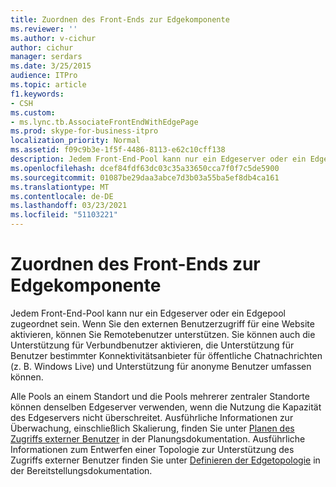 ```yaml
---
title: Zuordnen des Front-Ends zur Edgekomponente
ms.reviewer: ''
ms.author: v-cichur
author: cichur
manager: serdars
ms.date: 3/25/2015
audience: ITPro
ms.topic: article
f1.keywords:
- CSH
ms.custom:
- ms.lync.tb.AssociateFrontEndWithEdgePage
ms.prod: skype-for-business-itpro
localization_priority: Normal
ms.assetid: f09c9b3e-1f5f-4486-8113-e62c10cff138
description: Jedem Front-End-Pool kann nur ein Edgeserver oder ein Edgepool zugeordnet sein. Wenn Sie den externen Benutzerzugriff für eine Website aktivieren, können Sie Remotebenutzer unterstützen. Sie können auch die Unterstützung für Verbundbenutzer aktivieren, die Unterstützung für Benutzer bestimmter Konnektivitätsanbieter für öffentliche Chatnachrichten (z. B. Windows Live) und Unterstützung für anonyme Benutzer umfassen können.
ms.openlocfilehash: dcef84fdf63dc03c35a33650cca7f0f7c5de5900
ms.sourcegitcommit: 01087be29daa3abce7d3b03a55ba5ef8db4ca161
ms.translationtype: MT
ms.contentlocale: de-DE
ms.lasthandoff: 03/23/2021
ms.locfileid: "51103221"
---
```

# <a name="associate-front-end-with-edge"></a>Zuordnen des Front-Ends zur Edgekomponente

Jedem Front-End-Pool kann nur ein Edgeserver oder ein Edgepool zugeordnet sein. Wenn Sie den externen Benutzerzugriff für eine Website aktivieren, können Sie Remotebenutzer unterstützen. Sie können auch die Unterstützung für Verbundbenutzer aktivieren, die Unterstützung für Benutzer bestimmter Konnektivitätsanbieter für öffentliche Chatnachrichten (z. B. Windows Live) und Unterstützung für anonyme Benutzer umfassen können.

Alle Pools an einem Standort und die Pools mehrerer zentraler Standorte können denselben Edgeserver verwenden, wenn die Nutzung die Kapazität des Edgeservers nicht überschreitet. Ausführliche Informationen zur Überwachung, einschließlich Skalierung, finden Sie unter [Planen des Zugriffs externer Benutzer](/previous-versions/office/lync-server-2013/lync-server-2013-planning-for-external-user-access) in der Planungsdokumentation. Ausführliche Informationen zum Entwerfen einer Topologie zur Unterstützung des Zugriffs externer Benutzer finden Sie unter [Definieren der Edgetopologie](/previous-versions/office/lync-server-2013/lync-server-2013-define-your-edge-topology) in der Bereitstellungsdokumentation.
